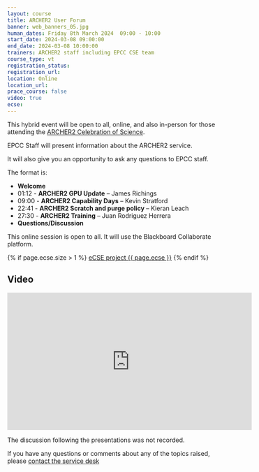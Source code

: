 ```yaml
---
layout: course
title: ARCHER2 User Forum
banner: web_banners_05.jpg
human_dates: Friday 8th March 2024  09:00 - 10:00 
start_date: 2024-03-08 09:00:00
end_date: 2024-03-08 10:00:00
trainers: ARCHER2 staff including EPCC CSE team 
course_type: vt
registration_status:
registration_url:
location: Online
location_url:
prace_course: false
video: true
ecse:
---
```


This hybrid event will be open to all, online, and also in-person for those attending the [ARCHER2 Celebration of Science](https://www.archer2.ac.uk/community/events/celebration-of-science-2024).

EPCC Staff will present information about the ARCHER2 service. 

It will also give you an opportunity to ask any questions to EPCC staff.


The format is: 
-  **Welcome** 
- 01:12 - **ARCHER2 GPU Update** – James Richings
- 09:00 - **ARCHER2 Capability Days** – Kevin Stratford
- 22:41 - **ARCHER2 Scratch and purge policy** – Kieran Leach  
- 27:30 - **ARCHER2 Training** – Juan Rodriguez Herrera
- **Questions/Discussion** 

This online session is open to all. It will use the Blackboard Collaborate platform.

{% if page.ecse.size > 1 %}
<a href="{{ site.baseurl }}/ecse/reports/{{ page.ecse }}">eCSE project {{ page.ecse }}</a>
{% endif %}

<section id="service">

<!--
  <div class="row ">	

      <div class="col-xs-6 col-sm-4">
        <a class="ar2_linkbox ar2_linkbox-teal" 
          href="https://eu.bbcollab.com/guest/7653ef03d33841f59e180012887e3001">
          <strong>Join Session</strong><br/>
          Join this online session in your browser
        </a>
      </div>

      <div class="col-xs-6 col-sm-4">
        <a class="ar2_linkbox ar2_linkbox-green" href="courses/"
           href="myevents.ics">
          <strong>Add to Calendar</strong><br/>
          Download ICS file to add this event to your calendar complete with join link
        </a>
      </div>

											
    </div>
-->




<h2><a name="video">Video</a></h2>

<div>

<iframe title="Video"  width="560" height="315" src="https://www.youtube.com/embed/ueoDgRSXExg" frameborder="0" allow="accelerometer; autoplay; encrypted-media; gyroscope; picture-in-picture" allowfullscreen></iframe>

</div>

The discussion following the presentations was not recorded.

If you have any questions or comments about any of the topics raised, please <a href="mailto:support@archer2.ac.uk">contact the service desk</a>


<!--
<section id="service">

    <div class="row ">	


      <div class="col-xs-6 col-sm-4">
        <a class="ar2_linkbox ar2_linkbox-green" href="courses/"
           href="xxxx.pdf">
          <strong>Andy's Slides</strong><br/>
          Download pdf of the presentation.
        </a>
      </div>




      <div class="col-xs-6 col-sm-4">
        <a class="ar2_linkbox ar2_linkbox-teal" href="courses/"
           href="xxxx.pdf">
          <strong>HPE's Slides</strong><br/>
          Download pdf of the presentation.
        </a>
      </div>
										
    </div>

</section>

-->